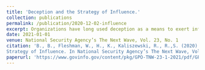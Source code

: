 ```yaml
---
title: 'Deception and the Strategy of Influence.'
collection: publications
permalink: /publication/2020-12-02-influence
excerpt: Organizations have long used deception as a means to exert influence in pursuit of their agendas. In particular, information operations such as propaganda distribution, support of antigovernment protest, and revelation of politically and socially damaging secrets were abundant during World War II and the Cold War. A key component of each of these efforts is deceiving the targets by obscuring intent and identity. Information from a trusted source is more influential than information from an adversary and therefore more likely to sway opinions. The ubiquitous adoption of social media, characterized by user-generated and peer disseminated content, has notably increased the frequency, scale, and efficacy of influence operations worldwide. In this article, we explore how methods of deception including audience building, media hijacking, and community subversion inform the techniques and tradecraft of today's influence operators. We then discuss how a properly equipped and informed public can diagnose and counter malign influence operations.
date: 2021-01-01
venue: National Security Agency’s The Next Wave, Vol. 23, No. 1
citation: 'B., B., Fleshman, W., H., K., Kaliszewski, R., R.,S. (2020). Deception and the
Strategy of Influence. In National Security Agency’s The Next Wave, Vol. 23, No. 1'
paperurl: 'https://www.govinfo.gov/content/pkg/GPO-TNW-23-1-2021/pdf/GPO-TNW-23-1-2021.pdf'
---
```

